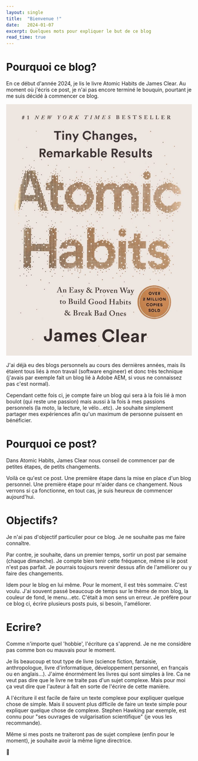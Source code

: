 ```yaml
---
layout: single
title:  "Bienvenue !"
date:   2024-01-07
excerpt: Quelques mots pour expliquer le but de ce blog
read_time: true
---
```


# Pourquoi ce blog?

En ce début d'année 2024, je lis le livre Atomic Habits de James Clear.
Au moment où j'écris ce post, je n'ai pas encore terminé le bouquin, pourtant
je me suis décidé à commencer ce blog.

![atomic habits](/assets/atomic_habits.jpg)

J'ai déjà eu des blogs personnels au cours des dernières années, mais ils étaient
tous liés à mon travail (software engineer) et donc très technique (j'avais par exemple
fait un blog lié à Adobe AEM, si vous ne connaissez pas c'est normal).

Cependant cette fois ci, je compte faire un blog qui sera à la fois lié à mon
boulot (qui reste une passion) mais aussi à la fois à mes passions personnels (la moto,
la lecture, le vélo...etc).
Je souhaite simplement partager mes expériences afin qu'un maximum de personne puissent
en bénéficier.

# Pourquoi ce post?

Dans Atomic Habits, James Clear nous conseil de commencer par de petites étapes, 
de petits changements.

Voilà ce qu'est ce post. Une première étape dans la mise en place d'un blog personnel.
Une première étape pour m'aider dans ce changement. Nous verrons si ça fonctionne, en tout
cas, je suis heureux de commencer aujourd'hui.

# Objectifs?

Je n'ai pas d'objectif particulier pour ce blog. Je ne souhaite pas me faire connaître.

Par contre, je souhaite, dans un premier temps, sortir un post par semaine (chaque dimanche).
Je compte bien tenir cette fréquence, même si le post n'est pas parfait. Je pourrais
toujours revenir dessus afin de l'améliorer ou y faire des changements.

Idem pour le blog en lui même. Pour le moment, il est très sommaire. C'est voulu.
J'ai souvent passé beaucoup de temps sur le thème de mon blog, la couleur de fond,
le menu...etc. C'était à mon sens un erreur. Je préfère pour ce blog ci, écrire
plusieurs posts puis, si besoin, l'améliorer.

# Ecrire?

Comme n'importe quel 'hobbie', l'écriture ça s'apprend. Je ne me considère pas comme
bon ou mauvais pour le moment.

Je lis beaucoup et tout type de livre (science fiction, fantaisie, anthropologue,
livre d'informatique, développement personnel, en français ou en anglais...).
J'aime énormément les livres qui sont simples à lire. Ca ne veut pas dire que le livre
ne traite pas d'un sujet complexe. Mais pour moi ça veut dire que l'auteur à fait en sorte
de l'écrire de cette manière. 

A l'écriture il est facile de faire un texte complexe pour expliquer quelque chose de simple.
Mais il souvent plus difficile de faire un texte simple pour expliquer quelque chose de complexe.
Stephen Hawking par exemple, est connu pour "ses ouvrages de vulgarisation scientifique"
(je vous les recommande).

Même si mes posts ne traiteront pas de sujet complexe (enfin pour le moment), je souhaite
avoir la même ligne directrice.

👋
